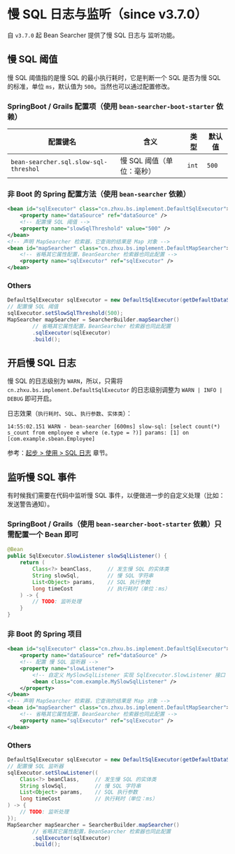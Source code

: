 # 慢 SQL 日志与监听（since v3.7.0）

自 `v3.7.0` 起 Bean Searcher 提供了慢 SQL 日志与 监听功能。

## 慢 SQL 阈值

慢 SQL 阈值指的是慢 SQL 的最小执行耗时，它是判断一个 SQL 是否为慢 SQL 的标准，单位 `ms`，默认值为 `500`。当然也可以通过配置修改。

### SpringBoot / Grails 配置项（使用 `bean-searcher-boot-starter` 依赖）

配置键名 | 含义 | 类型 | 默认值
-|-|-|-
`bean-searcher.sql.slow-sql-threshol` | 慢 SQL 阈值（单位：毫秒） | `int` | `500`

### 非 Boot 的 Spring 配置方法（使用 `bean-searcher` 依赖）

```xml
<bean id="sqlExecutor" class="cn.zhxu.bs.implement.DefaultSqlExecutor">
    <property name="dataSource" ref="dataSource" />
    <!-- 配置慢 SQL 阈值 -->
    <property name="slowSqlThreshold" value="500" />
</bean>
<!-- 声明 MapSearcher 检索器，它查询的结果是 Map 对象 -->
<bean id="mapSearcher" class="cn.zhxu.bs.implement.DefaultMapSearcher">
    <!-- 省略其它属性配置，BeanSearcher 检索器也同此配置 -->
    <property name="sqlExecutor" ref="sqlExecutor" />
</bean>
```

### Others

```java
DefaultSqlExecutor sqlExecutor = new DefaultSqlExecutor(getDefaultDataSource());
// 配置慢 SQL 阈值
sqlExecutor.setSlowSqlThreshold(500);
MapSearcher mapSearcher = SearcherBuilder.mapSearcher()
        // 省略其它属性配置，BeanSearcher 检索器也同此配置
        .sqlExecutor(sqlExecutor)
        .build();
```

## 开启慢 SQL 日志

慢 SQL 的日志级别为 `WARN`，所以，只需将 `cn.zhxu.bs.implement.DefaultSqlExecutor` 的日志级别调整为 `WARN | INFO | DEBUG` 即可开启。

日志效果（`执行耗时`、`SQL`、`执行参数`、`实体类`）：

```log
14:55:02.151 WARN - bean-searcher [600ms] slow-sql: [select count(*) s_count from employee e where (e.type = ?)] params: [1] on [com.example.sbean.Employee]
```

参考：[起步 > 使用 > SQL 日志](/en/guide/start/use#sql-日志) 章节。

## 监听慢 SQL 事件

有时候我们需要在代码中监听慢 SQL 事件，以便做进一步的自定义处理（比如：发送警告通知）。

### SpringBoot / Grails（使用 `bean-searcher-boot-starter` 依赖）只需配置一个 Bean 即可

```java
@Bean
public SqlExecutor.SlowListener slowSqlListener() {
    return (
        Class<?> beanClass,     // 发生慢 SQL 的实体类 
        String slowSql,         // 慢 SQL 字符串
        List<Object> params,    // SQL 执行参数
        long timeCost           // 执行耗时（单位：ms）
    ) -> {
        // TODO: 监听处理
    }
}
```

### 非 Boot 的 Spring 项目

```xml
<bean id="sqlExecutor" class="cn.zhxu.bs.implement.DefaultSqlExecutor">
    <property name="dataSource" ref="dataSource" />
    <!-- 配置 慢 SQL 监听器 -->
    <property name="slowListener">
        <!-- 自定义 MySlowSqlListener 实现 SqlExecutor.SlowListener 接口 -->
        <bean class="com.example.MySlowSqlListener" />
    </property>
</bean>
<!-- 声明 MapSearcher 检索器，它查询的结果是 Map 对象 -->
<bean id="mapSearcher" class="cn.zhxu.bs.implement.DefaultMapSearcher">
    <!-- 省略其它属性配置，BeanSearcher 检索器也同此配置 -->
    <property name="sqlExecutor" ref="sqlExecutor" />
</bean>
```

### Others

```java
DefaultSqlExecutor sqlExecutor = new DefaultSqlExecutor(getDefaultDataSource());
// 配置慢 SQL 监听器
sqlExecutor.setSlowListener((
    Class<?> beanClass,     // 发生慢 SQL 的实体类 
    String slowSql,         // 慢 SQL 字符串
    List<Object> params,    // SQL 执行参数
    long timeCost           // 执行耗时（单位：ms）
) -> {
    // TODO: 监听处理
});
MapSearcher mapSearcher = SearcherBuilder.mapSearcher()
        // 省略其它属性配置，BeanSearcher 检索器也同此配置
        .sqlExecutor(sqlExecutor)
        .build();
```
